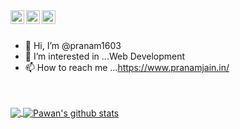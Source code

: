 <a href="https://twitter.com/Pranamjain02?s=08">
  <img align="left" alt="Pranam's Twitter" width="22px" src="https://cdn.jsdelivr.net/npm/simple-icons@v3/icons/twitter.svg" />
</a>
<a href="http://www.linkedin.com/in/pranam-jain">
  <img align="left" alt="Pranam's Linkdein" width="22px" src="https://cdn.jsdelivr.net/npm/simple-icons@v3/icons/linkedin.svg" />
</a>
<a href="https://github.com/pranam1603">
  <img align="left" alt="Pranam's Github" width="22px" src="https://cdn.jsdelivr.net/npm/simple-icons@v3/icons/github.svg" />
</a>

<br/>
<br/>

- 👋 Hi, I’m @pranam1603
- 👀 I’m interested in ...Web Development
- 📫 How to reach me ...https://www.pranamjain.in/

<!---
pranam1603/pranam1603 is a ✨ special ✨ repository because its `README.md` (this file) appears on your GitHub profile.
You can click the Preview link to take a look at your changes.
--->
<br/>
<br/>

<a href="https://github.com/pranam1603">
  <img align="center" src="https://github-readme-stats.vercel.app/api/top-langs/?username=pranam1603&theme=light&hide_langs_below=1" />
</a>
<a href="https://github.com/pranam1603">
 <img align="center" src="https://github-readme-stats.vercel.app/api?username=pranam1603&show_icons=true&theme=light&line_height=27" alt="Pawan's github stats"/>
</a>

<div align="center">
